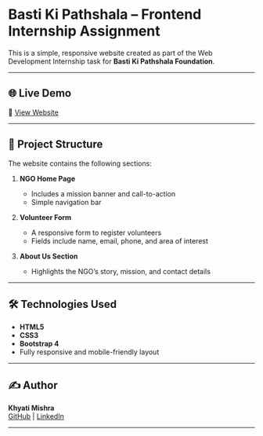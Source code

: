 # Basti Ki Pathshala – Frontend Internship Assignment

This is a simple, responsive website created as part of the Web Development Internship task for **Basti Ki Pathshala Foundation**.

---

## 🌐 Live Demo

🔗 [View Website](https://khyati9304.github.io/NGOwork/)

---

## 📁 Project Structure

The website contains the following sections:

1. **NGO Home Page**
   - Includes a mission banner and call-to-action
   - Simple navigation bar

2. **Volunteer Form**
   - A responsive form to register volunteers
   - Fields include name, email, phone, and area of interest

3. **About Us Section**
   - Highlights the NGO’s story, mission, and contact details

---

## 🛠️ Technologies Used

- **HTML5**
- **CSS3**
- **Bootstrap 4**
- Fully responsive and mobile-friendly layout

---

## ✍️ Author

**Khyati Mishra**  
[GitHub](https://github.com/khyati9304) | [LinkedIn](https://linkedin.com/in/khyatimishra09)

---

